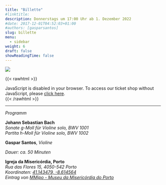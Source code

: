 ```yaml
---
title: "Billette"
#linktitle:
description: Donnerstags um 17:00 Uhr ab 1. Dezember 2022
#date: 2017-12-01T04:52:03+01:00
#authors: [gasparsantos]
slug: billette
menu: 
  - sidebar
weight: 6
draft: false
showReadingTime: false
---
```

![](/images/post.png)

{{< rawhtml >}}
<link rel="stylesheet" type="text/css" href="https://pretix.eu/gfs/bach-2/widget/v1.css">
<script type="text/javascript" src="https://pretix.eu/widget/v1.de.js" async></script>

<pretix-widget event="https://pretix.eu/gfs/bach2022/"></pretix-widget>
<noscript>
   <div class="pretix-widget">
        <div class="pretix-widget-info-message">
            JavaScript is disabled in your browser. To access our ticket shop without JavaScript, please <a target="_blank" rel="noopener" href="https://pretix.eu/gfs/bach2022/">click here</a>.
        </div>
    </div>
</noscript>
{{< /rawhtml >}}

---

*Programm*  

**Johann Sebastian Bach**   
*Sonate g-Moll für Violine solo, BWV 1001*  
*Partita h-Moll für Violine solo, BWV 1002*  

**Gaspar Santos**, *Violine*  

*Dauer: ca. 50 Minuten*  

**Igreja da Misericórdia, Porto**  
*Rua das Flores 15, 4050-542 Porto*  
*Koordinaten: [41.143479, -8.614564](https://goo.gl/maps/teqWd1yQMZQuCEBG7)*  
*Eintrag von [MMipo - Museu da Misericórdia do Porto](https://www.mmipo.pt/)*
